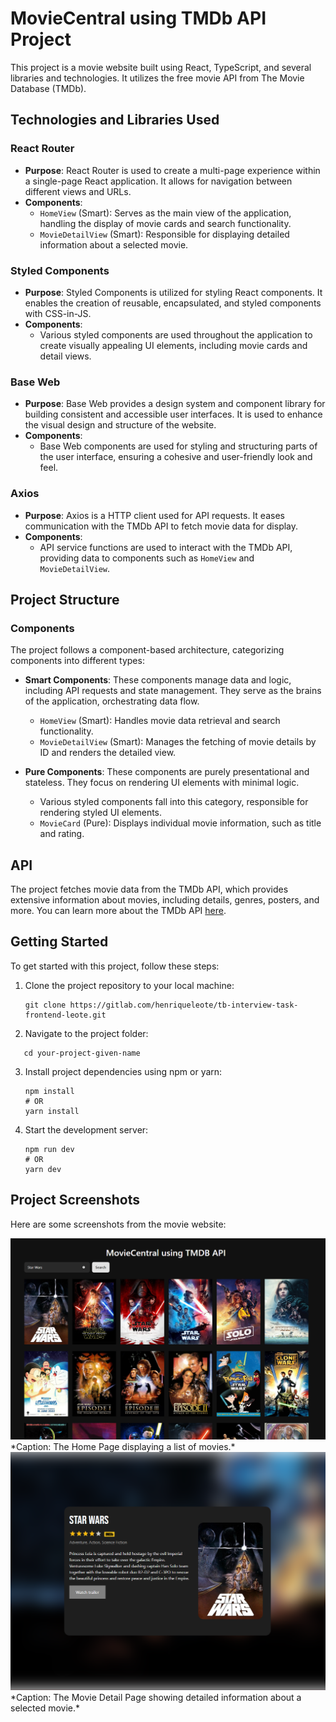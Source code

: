 # MovieCentral using TMDb API Project


This project is a movie website built using React, TypeScript, and several libraries and technologies. It utilizes the free movie API from The Movie Database (TMDb).

## Technologies and Libraries Used

### React Router

- **Purpose**: React Router is used to create a multi-page experience within a single-page React application. It allows for navigation between different views and URLs.
- **Components**: 
  - `HomeView` (Smart): Serves as the main view of the application, handling the display of movie cards and search functionality.
  - `MovieDetailView` (Smart): Responsible for displaying detailed information about a selected movie.

### Styled Components

- **Purpose**: Styled Components is utilized for styling React components. It enables the creation of reusable, encapsulated, and styled components with CSS-in-JS.
- **Components**: 
  - Various styled components are used throughout the application to create visually appealing UI elements, including movie cards and detail views.

### Base Web

- **Purpose**: Base Web provides a design system and component library for building consistent and accessible user interfaces. It is used to enhance the visual design and structure of the website.
- **Components**:
  - Base Web components are used for styling and structuring parts of the user interface, ensuring a cohesive and user-friendly look and feel.

### Axios

- **Purpose**: Axios is a HTTP client used for API requests. It eases communication with the TMDb API to fetch movie data for display.
- **Components**:
  - API service functions are used to interact with the TMDb API, providing data to components such as `HomeView` and `MovieDetailView`.

## Project Structure

### Components

The project follows a component-based architecture, categorizing components into different types:

- **Smart Components**: These components manage data and logic, including API requests and state management. They serve as the brains of the application, orchestrating data flow.
  - `HomeView` (Smart): Handles movie data retrieval and search functionality.
  - `MovieDetailView` (Smart): Manages the fetching of movie details by ID and renders the detailed view.

- **Pure Components**: These components are purely presentational and stateless. They focus on rendering UI elements with minimal logic.
  - Various styled components fall into this category, responsible for rendering styled UI elements.
  - `MovieCard` (Pure): Displays individual movie information, such as title and rating.

## API

The project fetches movie data from the TMDb API, which provides extensive information about movies, including details, genres, posters, and more. You can learn more about the TMDb API [here](https://developer.themoviedb.org/reference/intro/getting-started).

## Getting Started

To get started with this project, follow these steps:

1. Clone the project repository to your local machine:

   ```shell
   git clone https://gitlab.com/henriqueleote/tb-interview-task-frontend-leote.git
   ```
2. Navigate to the project folder:
```shell
   cd your-project-given-name
   ```
3. Install project dependencies using npm or yarn:
   ```shell
   npm install
   # OR
   yarn install
   ```
4. Start the development server:
   ```shell
   npm run dev
   # OR
   yarn dev
   ```

## Project Screenshots

Here are some screenshots from the movie website:

<img src="readme_images/HomePage.png" width="600"/>
*Caption: The Home Page displaying a list of movies.*

<img src="readme_images/MovieDetails.png" width="600"/>
*Caption: The Movie Detail Page showing detailed information about a selected movie.*
